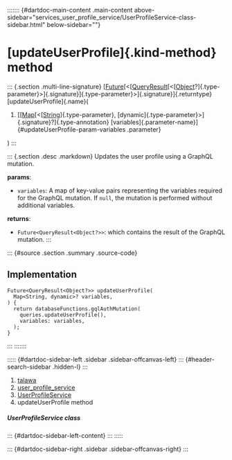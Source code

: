 ::::::: {#dartdoc-main-content .main-content above-sidebar="services_user_profile_service/UserProfileService-class-sidebar.html" below-sidebar=""}
<div>

# [updateUserProfile]{.kind-method} method

</div>

::: {.section .multi-line-signature}
[[Future](https://api.flutter.dev/flutter/dart-core/Future-class.html)[\<[[QueryResult](https://pub.dev/documentation/graphql/5.2.0-beta.9/graphql/QueryResult-class.html)[\<[[Object](https://api.flutter.dev/flutter/dart-core/Object-class.html)?]{.type-parameter}\>]{.signature}]{.type-parameter}\>]{.signature}]{.returntype}
[updateUserProfile]{.name}(

1.  [[[Map](https://api.flutter.dev/flutter/dart-core/Map-class.html)[\<[[String](https://api.flutter.dev/flutter/dart-core/String-class.html)]{.type-parameter},
    [dynamic]{.type-parameter}\>]{.signature}?]{.type-annotation}
    [variables]{.parameter-name}]{#updateUserProfile-param-variables
    .parameter}

)
:::

::: {.section .desc .markdown}
Updates the user profile using a GraphQL mutation.

**params**:

-   `variables`: A map of key-value pairs representing the variables
    required for the GraphQL mutation. If `null`, the mutation is
    performed without additional variables.

**returns**:

-   `Future<QueryResult<Object?>>`: which contains the result of the
    GraphQL mutation.
:::

::: {#source .section .summary .source-code}
## Implementation

``` language-dart
Future<QueryResult<Object?>> updateUserProfile(
  Map<String, dynamic>? variables,
) {
  return databaseFunctions.gqlAuthMutation(
    queries.updateUserProfile(),
    variables: variables,
  );
}
```
:::
:::::::

::::: {#dartdoc-sidebar-left .sidebar .sidebar-offcanvas-left}
::: {#header-search-sidebar .hidden-l}
:::

1.  [talawa](../../index.html)
2.  [user_profile_service](../../services_user_profile_service/)
3.  [UserProfileService](../../services_user_profile_service/UserProfileService-class.html)
4.  updateUserProfile method

##### UserProfileService class

::: {#dartdoc-sidebar-left-content}
:::
:::::

::: {#dartdoc-sidebar-right .sidebar .sidebar-offcanvas-right}
:::
